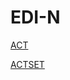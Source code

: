# EDI-N


[ACT](https://github.com/EDI-N/Documents/blob/master/xml-specifications/ACT.md)

[ACTSET](https://github.com/EDI-N/Documents/blob/master/xml-specifications/ACTSET.md)


